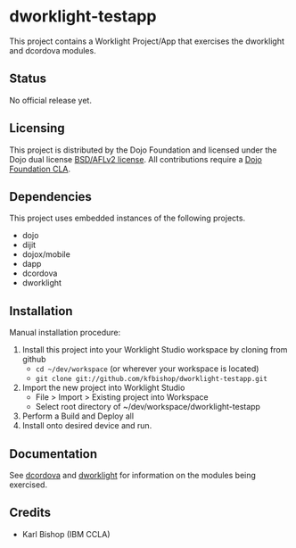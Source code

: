 # dworklight-testapp
This project contains a Worklight Project/App that exercises the dworklight and dcordova modules.

## Status

No official release yet.

## Licensing

This project is distributed by the Dojo Foundation and licensed under the Dojo dual license [BSD/AFLv2 license](http://dojotoolkit.org/license).
All contributions require a [Dojo Foundation CLA](http://dojofoundation.org/about/claForm).

## Dependencies

This project uses embedded instances of the following projects.
 * dojo
 * dijit
 * dojox/mobile
 * dapp
 * dcordova
 * dworklight

## Installation

Manual installation procedure:

1. Install this project into your Worklight Studio workspace by cloning from github
	- `cd ~/dev/workspace`  (or wherever your workspace is located)
	- `git clone git://github.com/kfbishop/dworklight-testapp.git`
2. Import the new project into Worklight Studio
	- File > Import > Existing project into Workspace
	- Select root directory of ~/dev/workspace/dworklight-testapp
5. Perform a Build and Deploy all
6. Install onto desired device and run.


## Documentation

See [dcordova](https://github.com/ibm-dojo/dcordova) and [dworklight](https://github.com/ibm-dojo/dworklight) for information on the modules being exercised.


## Credits
* Karl Bishop (IBM CCLA)

